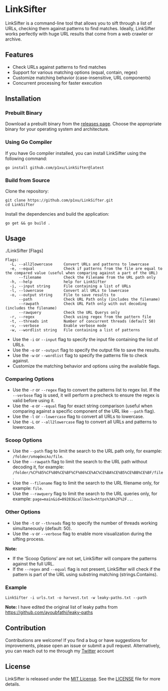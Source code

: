 # LinkSifter

LinkSifter is a command-line tool that allows you to sift through a list of URLs, checking them against patterns to find matches.
Ideally, LinkSifter works perfectly with huge URL results that come from a web crawler or archive.


## Features

- Check URLs against patterns to find matches
- Support for various matching options (equal, contain, regex)
- Customize matching behavior (case-insensitive, URL components)
- Concurrent processing for faster execution


## Installation

### Prebuilt Binary
Download a prebuilt binary from the [releases page](https://github.com/p1xu/LinkSifter/releases). Choose the appropriate binary for your operating system and architecture.

### Using Go Compiler
If you have Go compiler installed, you can install LinkSifter using the following command:
```
go install github.com/p1xu/LinkSifter@latest
```

### Build from Source
Clone the repository:
```
git clone https://github.com/p1xu/LinkSifter.git
cd LinkSifter
```
Install the dependencies and build the application:
```
go get && go build .
```

## Usage

./LinkSifter [Flags]
```
Flags:
  -L, --all2lowercase     Convert URLs and patterns to lowercase
  -e, --equal             Check if patterns from the file are equal to the compared value (useful when comparing against a part of the URL)
      --filename          Check the Filename from the URL path only
  -h, --help              help for LinkSifter
  -i, --input string      File containing a list of URLs
  -l, --lowercase         Convert all URLs to lowercase
  -o, --output string     File to save results to
      --path              Check URL Path only (includes the filename)
      --rawpath           Check URL Path only with out decoding (includes the filename)
      --rawquery          Check the URL Querys only
  -r, --regex             Check using regex from the pattern file
  -t, --threads int       Number of concurrent threads (default 50)
  -v, --verbose           Enable verbose mode
  -w, --wordlist string   File containing a list of patterns
```

- Use the `-i` or `--input` flag to specify the input file containing the list of URLs.
- Use the `-o` or `--output` flag to specify the output file to save the results.
- Use the `-w` or `--wordlist` flag to specify the patterns file to check against.
- Customize the matching behavior and options using the available flags.

### Comparing Options
- Use the `-r` or `--regex` flag to convert the patterns list to regex list. If the `--verbose` flag is used, it will perform a precheck to ensure the regex is valid before using it.
- Use the `-e` or `--equal` flag for exact string comparison (useful when comparing against a specific component of the URL like `--path` flag).
- Use the `-l` or `--lowercase` flag to convert all URLs to lowercase.
- Use the `-L` or `--all2lowercase` flag to convert all URLs and patterns to lowercase.

### Scoop Options
- Use the `--path` flag to limit the search to the URL path only, for example: `/folder/υποφάκελο/file`.
- Use the `--rawpath` flag to limit the search to the URL path without decoding it, for example: `/folder/%CF%85%CF%80%CE%BF%CF%86%CE%AC%CE%BA%CE%B5%CE%BB%CE%BF/file`.
- Use the `--filename` flag to limit the search to the URL filename only, for example: `file`.
- Use the `--rawquery` flag to limit the search to the URL queries only, for example: `page=main&id=09283&callback=https%3A%2F%2F..`.

### Other Options
- Use the `-t` or `--threads` flag to specify the number of threads working simultaneously (default: 50).
- Use the `-v` or `--verbose` flag to enable more visualization during the sifting process.

**Note:** 
- If the ‘Scoop Options’ are not set, LinkSifter will compare the patterns against the full URL.
- If the `--regex` and `--equal` flag is not present, LinkSifter will check if the pattern is part of the URL using substring matching (strings.Contains).

### Example
```
LinkSifter -i urls.txt -o harvest.txt -w leaky-paths.txt --path
```

**Note:** I have edited the original list of leaky paths from https://github.com/ayoubfathi/leaky-paths

## Contribution

Contributions are welcome! If you find a bug or have suggestions for improvements, please open an issue or submit a pull request. Alternatively, you can reach out to me through my [Twitter](https://twitter.com/0_Pixu) account


## License

LinkSifter is released under the [MIT License](https://opensource.org/licenses/MIT). See the [LICENSE](LICENSE) file for more details.
